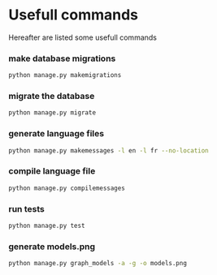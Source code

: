 # Usefull commands

Hereafter are listed some usefull commands

### make database migrations

```bash
python manage.py makemigrations
```

### migrate the database

```bash
python manage.py migrate
```

### generate language files

```bash
python manage.py makemessages -l en -l fr --no-location
```

### compile language file

```bash
python manage.py compilemessages
```

### run tests

```bash
python manage.py test
```

### generate models.png

```bash
python manage.py graph_models -a -g -o models.png
```

